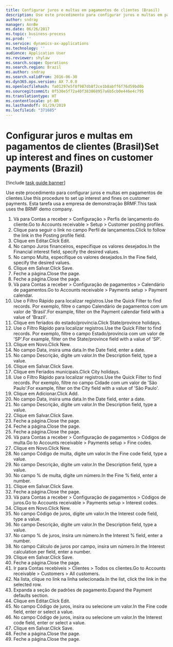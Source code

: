 ```yaml
---
title: Configurar juros e multas em pagamentos de clientes (Brasil)
description: Use este procedimento para configurar juros e multas em pagamentos de clientes.
author: sndray
manager: AnnBe
ms.date: 06/26/2017
ms.topic: business-process
ms.prod: ''
ms.service: dynamics-ax-applications
ms.technology: ''
audience: Application User
ms.reviewer: shylaw
ms.search.scope: Operations
ms.search.region: Brazil
ms.author: sndray
ms.search.validFrom: 2016-06-30
ms.dyn365.ops.version: AX 7.0.0
ms.openlocfilehash: fa01297e5f8f987db8f2ce1b8abff6f76d59bd0b
ms.sourcegitcommit: 0f530e5f72a40f383868957a6b5cb0e446e4c795
ms.translationtype: HT
ms.contentlocale: pt-BR
ms.lasthandoff: 01/29/2019
ms.locfileid: "371685"
---
```

# <a name="set-up-interest-and-fines-on-customer-payments-brazil"></a><span data-ttu-id="0873e-103">Configurar juros e multas em pagamentos de clientes (Brasil)</span><span class="sxs-lookup"><span data-stu-id="0873e-103">Set up interest and fines on customer payments (Brazil)</span></span>

[!include [task guide banner](../../includes/task-guide-banner.md)]

<span data-ttu-id="0873e-104">Use este procedimento para configurar juros e multas em pagamentos de clientes.</span><span class="sxs-lookup"><span data-stu-id="0873e-104">Use this procedure to set up interest and fines on customer payments.</span></span> <span data-ttu-id="0873e-105">Esta tarefa usa a empresa de demonstração BRMF.</span><span class="sxs-lookup"><span data-stu-id="0873e-105">This task uses the BRMF demo company.</span></span>

1. <span data-ttu-id="0873e-106">Vá para Contas a receber > Configuração > Perfis de lançamento do cliente.</span><span class="sxs-lookup"><span data-stu-id="0873e-106">Go to Accounts receivable > Setup > Customer posting profiles.</span></span>
2. <span data-ttu-id="0873e-107">Clique para seguir o link no campo Perfil de lançamentos.</span><span class="sxs-lookup"><span data-stu-id="0873e-107">Click to follow the link in the Posting profile field.</span></span>
3. <span data-ttu-id="0873e-108">Clique em Editar.</span><span class="sxs-lookup"><span data-stu-id="0873e-108">Click Edit.</span></span>
4. <span data-ttu-id="0873e-109">No campo Juros financeiros, especifique os valores desejados.</span><span class="sxs-lookup"><span data-stu-id="0873e-109">In the Financial interest field, specify the desired values.</span></span>
5. <span data-ttu-id="0873e-110">No campo Multa, especifique os valores desejados.</span><span class="sxs-lookup"><span data-stu-id="0873e-110">In the Fine field, specify the desired values.</span></span>
6. <span data-ttu-id="0873e-111">Clique em Salvar.</span><span class="sxs-lookup"><span data-stu-id="0873e-111">Click Save.</span></span>
7. <span data-ttu-id="0873e-112">Feche a página.</span><span class="sxs-lookup"><span data-stu-id="0873e-112">Close the page.</span></span>
8. <span data-ttu-id="0873e-113">Feche a página.</span><span class="sxs-lookup"><span data-stu-id="0873e-113">Close the page.</span></span>
9. <span data-ttu-id="0873e-114">Vá para Contas a receber > Configuração de pagamentos > Calendário de pagamentos.</span><span class="sxs-lookup"><span data-stu-id="0873e-114">Go to Accounts receivable > Payments setup > Payment calendar.</span></span>
10. <span data-ttu-id="0873e-115">Use o Filtro Rápido para localizar registros.</span><span class="sxs-lookup"><span data-stu-id="0873e-115">Use the Quick Filter to find records.</span></span> <span data-ttu-id="0873e-116">Por exemplo, filtre o campo Calendário de pagamentos com um valor de 'Brasil'.</span><span class="sxs-lookup"><span data-stu-id="0873e-116">For example, filter on the Payment calendar field with a value of 'Brazil'.</span></span>
11. <span data-ttu-id="0873e-117">Clique em feriados do estado/província.</span><span class="sxs-lookup"><span data-stu-id="0873e-117">Click State/province holidays.</span></span>
12. <span data-ttu-id="0873e-118">Use o Filtro Rápido para localizar registros.</span><span class="sxs-lookup"><span data-stu-id="0873e-118">Use the Quick Filter to find records.</span></span> <span data-ttu-id="0873e-119">Por exemplo, filtre o campo Estado/província com um valor de 'SP'.</span><span class="sxs-lookup"><span data-stu-id="0873e-119">For example, filter on the State/province field with a value of 'SP'.</span></span>
13. <span data-ttu-id="0873e-120">Clique em Novo.</span><span class="sxs-lookup"><span data-stu-id="0873e-120">Click New.</span></span>
14. <span data-ttu-id="0873e-121">No campo Data, insira uma data.</span><span class="sxs-lookup"><span data-stu-id="0873e-121">In the Date field, enter a date.</span></span>
15. <span data-ttu-id="0873e-122">No campo Descrição, digite um valor.</span><span class="sxs-lookup"><span data-stu-id="0873e-122">In the Description field, type a value.</span></span>
16. <span data-ttu-id="0873e-123">Clique em Salvar.</span><span class="sxs-lookup"><span data-stu-id="0873e-123">Click Save.</span></span>
17. <span data-ttu-id="0873e-124">Clique em Feriados municipais.</span><span class="sxs-lookup"><span data-stu-id="0873e-124">Click City holidays.</span></span>
18. <span data-ttu-id="0873e-125">Use o Filtro Rápido para localizar registros.</span><span class="sxs-lookup"><span data-stu-id="0873e-125">Use the Quick Filter to find records.</span></span> <span data-ttu-id="0873e-126">Por exemplo, filtre no campo Cidade com um valor de 'São Paulo'.</span><span class="sxs-lookup"><span data-stu-id="0873e-126">For example, filter on the City field with a value of 'São Paulo'.</span></span>
19. <span data-ttu-id="0873e-127">Clique em Adicionar.</span><span class="sxs-lookup"><span data-stu-id="0873e-127">Click Add.</span></span>
20. <span data-ttu-id="0873e-128">No campo Data, insira uma data.</span><span class="sxs-lookup"><span data-stu-id="0873e-128">In the Date field, enter a date.</span></span>
21. <span data-ttu-id="0873e-129">No campo Descrição, digite um valor.</span><span class="sxs-lookup"><span data-stu-id="0873e-129">In the Description field, type a value.</span></span>
22. <span data-ttu-id="0873e-130">Clique em Salvar.</span><span class="sxs-lookup"><span data-stu-id="0873e-130">Click Save.</span></span>
23. <span data-ttu-id="0873e-131">Feche a página.</span><span class="sxs-lookup"><span data-stu-id="0873e-131">Close the page.</span></span>
24. <span data-ttu-id="0873e-132">Feche a página.</span><span class="sxs-lookup"><span data-stu-id="0873e-132">Close the page.</span></span>
25. <span data-ttu-id="0873e-133">Feche a página.</span><span class="sxs-lookup"><span data-stu-id="0873e-133">Close the page.</span></span>
26. <span data-ttu-id="0873e-134">Vá para Contas a receber > Configuração de pagamentos > Códigos de multa.</span><span class="sxs-lookup"><span data-stu-id="0873e-134">Go to Accounts receivable > Payments setup > Fine codes.</span></span>
27. <span data-ttu-id="0873e-135">Clique em Novo.</span><span class="sxs-lookup"><span data-stu-id="0873e-135">Click New.</span></span>
28. <span data-ttu-id="0873e-136">No campo Código de multa, digite um valor.</span><span class="sxs-lookup"><span data-stu-id="0873e-136">In the Fine code field, type a value.</span></span>
29. <span data-ttu-id="0873e-137">No campo Descrição, digite um valor.</span><span class="sxs-lookup"><span data-stu-id="0873e-137">In the Description field, type a value.</span></span>
30. <span data-ttu-id="0873e-138">No campo % de multa, digite um número.</span><span class="sxs-lookup"><span data-stu-id="0873e-138">In the Fine % field, enter a number.</span></span>
31. <span data-ttu-id="0873e-139">Clique em Salvar.</span><span class="sxs-lookup"><span data-stu-id="0873e-139">Click Save.</span></span>
32. <span data-ttu-id="0873e-140">Feche a página.</span><span class="sxs-lookup"><span data-stu-id="0873e-140">Close the page.</span></span>
33. <span data-ttu-id="0873e-141">Vá para Contas a receber > Configuração de pagamentos > Códigos de juros.</span><span class="sxs-lookup"><span data-stu-id="0873e-141">Go to Accounts receivable > Payments setup > Interest codes.</span></span>
34. <span data-ttu-id="0873e-142">Clique em Novo.</span><span class="sxs-lookup"><span data-stu-id="0873e-142">Click New.</span></span>
35. <span data-ttu-id="0873e-143">No campo Código de juros, digite um valor.</span><span class="sxs-lookup"><span data-stu-id="0873e-143">In the Interest code field, type a value.</span></span>
36. <span data-ttu-id="0873e-144">No campo Descrição, digite um valor.</span><span class="sxs-lookup"><span data-stu-id="0873e-144">In the Description field, type a value.</span></span>
37. <span data-ttu-id="0873e-145">No campo % de juros, insira um número.</span><span class="sxs-lookup"><span data-stu-id="0873e-145">In the Interest % field, enter a number.</span></span>
38. <span data-ttu-id="0873e-146">No campo Cálculo de juros por campo, insira um número.</span><span class="sxs-lookup"><span data-stu-id="0873e-146">In the Interest calculation per field, enter a number.</span></span>
39. <span data-ttu-id="0873e-147">Clique em Salvar.</span><span class="sxs-lookup"><span data-stu-id="0873e-147">Click Save.</span></span>
40. <span data-ttu-id="0873e-148">Feche a página.</span><span class="sxs-lookup"><span data-stu-id="0873e-148">Close the page.</span></span>
41. <span data-ttu-id="0873e-149">Ir para Contas recebíveis > Clientes > Todos os clientes.</span><span class="sxs-lookup"><span data-stu-id="0873e-149">Go to Accounts receivable > Customers > All customers.</span></span>
42. <span data-ttu-id="0873e-150">Na lista, clique no link na linha selecionada.</span><span class="sxs-lookup"><span data-stu-id="0873e-150">In the list, click the link in the selected row.</span></span>
43. <span data-ttu-id="0873e-151">Expanda a seção de padrões de pagamento.</span><span class="sxs-lookup"><span data-stu-id="0873e-151">Expand the Payment defaults section.</span></span>
44. <span data-ttu-id="0873e-152">Clique em Editar.</span><span class="sxs-lookup"><span data-stu-id="0873e-152">Click Edit.</span></span>
45. <span data-ttu-id="0873e-153">No campo Código de juros, insira ou selecione um valor.</span><span class="sxs-lookup"><span data-stu-id="0873e-153">In the Fine code field, enter or select a value.</span></span>
46. <span data-ttu-id="0873e-154">No campo Código de juros, insira ou selecione um valor.</span><span class="sxs-lookup"><span data-stu-id="0873e-154">In the Interest code field, enter or select a value.</span></span>
47. <span data-ttu-id="0873e-155">Clique em Salvar.</span><span class="sxs-lookup"><span data-stu-id="0873e-155">Click Save.</span></span>
48. <span data-ttu-id="0873e-156">Feche a página.</span><span class="sxs-lookup"><span data-stu-id="0873e-156">Close the page.</span></span>
49. <span data-ttu-id="0873e-157">Feche a página.</span><span class="sxs-lookup"><span data-stu-id="0873e-157">Close the page.</span></span>

